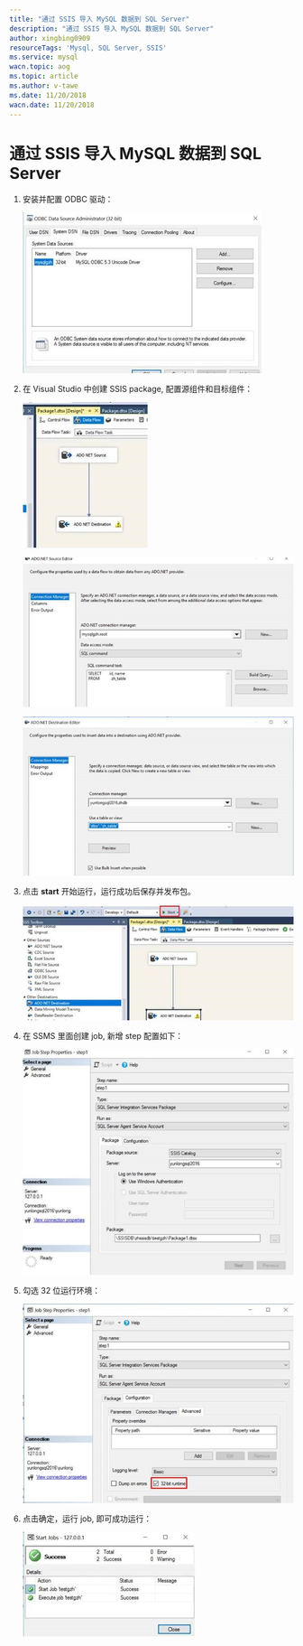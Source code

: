 ```yaml
---
title: "通过 SSIS 导入 MySQL 数据到 SQL Server"
description: "通过 SSIS 导入 MySQL 数据到 SQL Server"
author: xingbing0909
resourceTags: 'Mysql, SQL Server, SSIS'
ms.service: mysql
wacn.topic: aog
ms.topic: article
ms.author: v-tawe
ms.date: 11/20/2018
wacn.date: 11/20/2018
---
```


# 通过 SSIS 导入 MySQL 数据到 SQL Server

1. 安装并配置 ODBC 驱动：

    ![01](media/aog-mysql-howto-import-mysql-data-to-sql-server-via-ssis/01.jpg "01")

2. 在 Visual Studio 中创建 SSIS package, 配置源组件和目标组件：

    ![02](media/aog-mysql-howto-import-mysql-data-to-sql-server-via-ssis/02.jpg "02")

    ![03](media/aog-mysql-howto-import-mysql-data-to-sql-server-via-ssis/03.jpg "03")

    ![04](media/aog-mysql-howto-import-mysql-data-to-sql-server-via-ssis/04.jpg "04")

3. 点击 **start** 开始运行，运行成功后保存并发布包。

    ![05](media/aog-mysql-howto-import-mysql-data-to-sql-server-via-ssis/05.jpg "05")

4. 在 SSMS 里面创建 job, 新增 step 配置如下：

    ![06](media/aog-mysql-howto-import-mysql-data-to-sql-server-via-ssis/06.jpg "06")

5. 勾选 32 位运行环境：

    ![07](media/aog-mysql-howto-import-mysql-data-to-sql-server-via-ssis/07.jpg "07")

6. 点击确定，运行 job, 即可成功运行：

    ![08](media/aog-mysql-howto-import-mysql-data-to-sql-server-via-ssis/08.jpg "08")